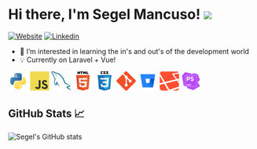 # <h1> Hi there, I'm Segel Mancuso! <img src="https://raw.githubusercontent.com/MartinHeinz/MartinHeinz/master/wave.gif" width="20px"></h1> 

[![Website](https://img.shields.io/badge/SegelMancuso-000000?style=for-the-badge&logo=hyper&logoColor=white)](https://segeljacob.github.io)
[![Linkedin](https://img.shields.io/badge/LinkedIn-0077B5?style=for-the-badge&logo=linkedin&logoColor=white)](www.linkedin.com/in/segel-jacob)

- 👀 I’m interested in learning the in's and out's of the development world
- 💡 Currently on Laravel + Vue!



<span>
  <img width="40px" height="40px" src="https://github.com/devicons/devicon/blob/master/icons/python/python-original.svg"/>
  <img width="40px" height="40px" src="https://github.com/devicons/devicon/blob/master/icons/javascript/javascript-original.svg">
  <img width="40px" height="40px" src="https://github.com/devicons/devicon/blob/master/icons/mysql/mysql-original.svg">
  <img width="40px" height="40px" src="https://github.com/devicons/devicon/blob/master/icons/html5/html5-original-wordmark.svg">
  <img width="40px" height="40px" src="https://github.com/devicons/devicon/blob/master/icons/css3/css3-original-wordmark.svg">
  <img width="40px" height="40px" src="https://github.com/devicons/devicon/blob/master/icons/git/git-original.svg">
  <img width="40px" height="40px" src="https://github.com/devicons/devicon/blob/master/icons/bitbucket/bitbucket-original.svg">
  <img width="40px" height="40px" src="https://github.com/devicons/devicon/blob/master/icons/laravel/laravel-plain.svg">
  <img width="40px" height="40px" src="https://github.com/devicons/devicon/blob/master/icons/phpstorm/phpstorm-plain.svg">  
 </span>
 
 
 
## GitHub Stats 📈
 
![Segel's GitHub stats](https://github-readme-stats.vercel.app/api?username=segeljacob&show_icons=true&theme=dark&count_private=true)


